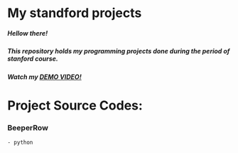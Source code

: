 # My standford projects
##### Hellow there!
##### This repository holds my programming projects done during the period of stanford course.
##### Watch my [DEMO VIDEO!](link)
#  Project Source Codes:
### BeeperRow
    - python
